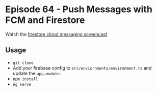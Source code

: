 # Episode 64 - Push Messages with FCM and Firestore

Watch the [firestore cloud messaging screencast](https://angularfirebase.com/lessons/push-messages-with-firestore/)

## Usage

- `git clone`
- Add your firebase config to `src/enviornments/environment.ts` and update the `app.module`. 
- `npm install`
- `ng serve`



